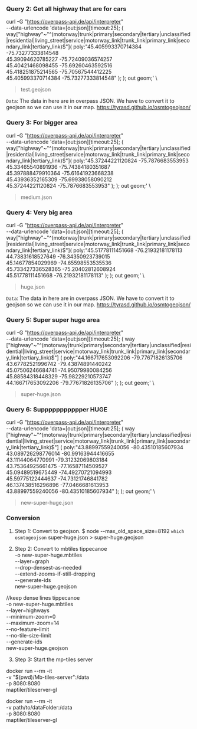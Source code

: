 ### Query 2: Get all highway that are for cars
curl -G "https://overpass-api.de/api/interpreter" \
  --data-urlencode 'data=[out:json][timeout:25];
    (
      way["highway"~"^(motorway|trunk|primary|secondary|tertiary|unclassified|residential|living_street|service|motorway_link|trunk_link|primary_link|secondary_link|tertiary_link)$"](
        poly:"45.405993370714384 -75.73277333814548 \
              45.39094620785227  -75.72409036574257 \
              45.40421468098455  -75.69260463592516 \
              45.418251875214565 -75.70567544412225 \
              45.405993370714384 -75.73277333814548"
      );
    );
    out geom;' \
  > test.geojson

`Data`: The data in here are in overpass JSON. We have to convert it to geojson so we can use it in our map.
https://tyrasd.github.io/osmtogeojson/

### Query 3: For bigger area
curl -G "https://overpass-api.de/api/interpreter" \
  --data-urlencode 'data=[out:json][timeout:25];
    (
      way["highway"~"^(motorway|trunk|primary|secondary|tertiary|unclassified|residential|living_street|service|motorway_link|trunk_link|primary_link|secondary_link|tertiary_link)$"](
        poly:"45.37244221120824 -75.7876683553953 \
              45.33465540891936 -75.74384180351687 \
              45.397888479910364 -75.61641923668238 \
              45.43936352165309 -75.69938058090212 \
              45.37244221120824 -75.7876683553953"
      );
    );
    out geom;' \
  > medium.json

### Query 4: Very big area
curl -G "https://overpass-api.de/api/interpreter" \
  --data-urlencode 'data=[out:json][timeout:25];
    (
      way["highway"~"^(motorway|trunk|primary|secondary|tertiary|unclassified|residential|living_street|service|motorway_link|trunk_link|primary_link|secondary_link|tertiary_link)$"](
        poly:"45.51778111451668 -76.21932181178113 \
              44.73831618527649 -76.34350923739015 \
              45.14677854029969 -74.65598553535536 \
              45.733427336528365 -75.20402812608924 \
              45.51778111451668 -76.21932181178113"
      );
    );
    out geom;' \
  > huge.json

`Data`: The data in here are in overpass JSON. We have to convert it to geojson so we can use it in our map.
https://tyrasd.github.io/osmtogeojson/

### Query 5: Super super huge area
curl -G "https://overpass-api.de/api/interpreter" \
  --data-urlencode 'data=[out:json][timeout:25];
    (
      way
        ["highway"~"^(motorway|trunk|primary|secondary|tertiary|unclassified|residential|living_street|service|motorway_link|trunk_link|primary_link|secondary_link|tertiary_link)$"]
        (
          poly:"44.166717653092206 -79.77671826135706 \
                43.67782521996742 -79.43874891440242 \
                45.07506246684741 -74.95079980084256 \
                45.88584318448329 -75.98229210573747 \
                44.166717653092206 -79.77671826135706"
        );
    );
    out geom;' \
  > super-huge.json

### Query 6: Suppppppppppper HUGE
curl -G "https://overpass-api.de/api/interpreter" \
  --data-urlencode 'data=[out:json][timeout:25];
    (
      way
        ["highway"~"^(motorway|trunk|primary|secondary|tertiary|unclassified|residential|living_street|service|motorway_link|trunk_link|primary_link|secondary_link|tertiary_link)$"]
        (
          poly:"43.88997559240056 -80.43510185607934 \
                43.089726298776014 -80.99163944416655 \
                43.11144064770991 -79.31232069803184 \
                43.75364925661475 -77.16587114509527 \
                45.09489519675449 -74.49270721094993 \
                45.59775122444637 -74.73121746841782 \
                46.137438516296896 -77.0466681613953 \
                43.88997559240056 -80.43510185607934"
        );
    );
    out geom;' \
  > new-super-huge.json

### Conversion
1. Step 1: Convert to geojson. 
  $ node --max_old_space_size=8192 `which osmtogeojson` super-huge.json > super-huge.geojson

2. Step 2: Convert to mbtiles
tippecanoe \
  -o new-super-huge.mbtiles \
  --layer=graph \
  --drop-densest-as-needed \
  --extend-zooms-if-still-dropping \
  --generate-ids \
  new-super-huge.geojson

//keep dense lines
tippecanoe \
  -o new-super-huge.mbtiles \
  --layer=highways \
  --minimum-zoom=0 \
  --maximum-zoom=14 \
  --no-feature-limit       \
  --no-tile-size-limit     \
  --generate-ids           \
  new-super-huge.geojson

3. Step 3: Start the mp-tiles server 

docker run --rm -it \
  -v "$(pwd)/Mb-tiles-server":/data \
  -p 8080:8080 \
  maptiler/tileserver-gl

docker run --rm -it \
  -v path/to/dataFolder:/data \
  -p 8080:8080 \
  maptiler/tileserver-gl

